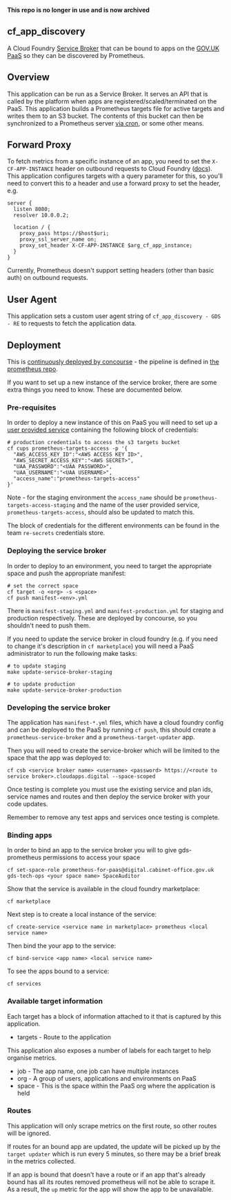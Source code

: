 **This repo is no longer in use and is now archived**

## cf_app_discovery

A Cloud Foundry
[Service Broker](https://docs.cloudfoundry.org/services/overview.html)
that can be bound to apps on the
[GOV.UK PaaS](https://docs.cloud.service.gov.uk) so they can be discovered by
Prometheus.

## Overview

This application can be run as a Service Broker. It serves an API that is called
by the platform when apps are registered/scaled/terminated on the PaaS. This
application builds a Prometheus targets file for active targets and writes them
to an S3 bucket. The contents of this bucket can then be synchronized to a
Prometheus server
[via cron](https://github.com/alphagov/prometheus-aws-configuration/blob/master/terraform/modules/prometheus/cloud.conf#L105-L109),
or some other means.

## Forward Proxy

To fetch metrics from a specific instance of an app, you need to set the
`X-CF-APP-INSTANCE` header on outbound requests to Cloud Foundry
([docs](https://docs.cloudfoundry.org/devguide/deploy-apps/routes-domains.html#routing-requests-to-a-specific-app-instance)).
This application configures targets with a query parameter for this, so you'll
need to convert this to a header and use a forward proxy to set the header, e.g.

```
server {
  listen 8080;
  resolver 10.0.0.2;

  location / {
    proxy_pass https://$host$uri;
    proxy_ssl_server_name on;
    proxy_set_header X-CF-APP-INSTANCE $arg_cf_app_instance;
  }
}
```

Currently, Prometheus doesn't support setting headers (other than basic auth) on
outbound requests.

## User Agent

This application sets a custom user agent string of
`cf_app_discovery - GDS - RE` to requests to fetch the application data.

## Deployment

This is [continuously deployed by
concourse](https://cd.gds-reliability.engineering/teams/autom8/pipelines/prometheus) -
the pipeline is defined in [the prometheus
repo](https://github.com/alphagov/prometheus-aws-configuration-beta/blob/master/pipeline.yml).

If you want to set up a new instance of the service broker, there are
some extra things you need to know. These are documented below.

### Pre-requisites

In order to deploy a new instance of this on PaaS you will need to set up a [user provided service][] containing the following block of credentials:

```shell
# production credentials to access the s3 targets bucket
cf cups prometheus-targets-access -p '{
  "AWS_ACCESS_KEY_ID":"<AWS ACCESS KEY ID>",
  "AWS_SECRET_ACCESS_KEY":"<AWS SECRET>",
  "UAA_PASSWORD":"<UAA PASSWORD>",
  "UAA_USERNAME":"<UAA USERNAME>",
  "access_name":"prometheus-targets-access"
}'
```

Note - for the staging environment the `access_name` should be `prometheus-targets-access-staging` and the name of the user provided service, `prometheus-targets-access`, should also be updated to match this.

The block of credentials for the different environments can be found in the team `re-secrets` credentials store.

### Deploying the service broker

In order to deploy to an environment, you need to target the appropriate space and push the appropriate manifest:

```shell
# set the correct space
cf target -o <org> -s <space>
cf push manifest-<env>.yml
```

There is `manifest-staging.yml` and `manifest-production.yml` for
staging and production respectively.  These are deployed by concourse,
so you shouldn't need to push them.

If you need to update the service broker in cloud foundry (e.g. if you need to change it's description in `cf marketplace`) you will need a PaaS administrator to run the following make tasks:

```shell
# to update staging
make update-service-broker-staging

# to update production
make update-service-broker-production
```

### Developing the service broker

The application has `manifest-*.yml` files, which have a cloud foundry config and can be deployed to the PaaS by running `cf push`, this should create a `prometheus-service-broker` and a `prometheus-target-updater` app. 

Then you will need to create the service-broker which will be limited to the space that the app was deployed to:

`cf csb <service broker name> <username> <password> https://<route to service broker>.cloudapps.digital --space-scoped`

Once testing is complete you must use the existing service and plan ids, service names and routes and then deploy the service broker with your code updates.

Remember to remove any test apps and services once testing is complete.

### Binding apps

In order to bind an app to the service broker you will to give gds-prometheus permissions to access your space

`cf set-space-role prometheus-for-paas@digital.cabinet-office.gov.uk gds-tech-ops <your space name> SpaceAuditor`

Show that the service is available in the cloud foundry marketplace:

`cf marketplace`

Next step is to create a local instance of the service:

`cf create-service <service name in marketplace> prometheus <local service name>`

Then bind the your app to the service:

`cf bind-service <app name> <local service name>`

To see the apps bound to a service:

`cf services`

[user provided service]: https://docs.cloudfoundry.org/devguide/services/user-provided.html#credentials

### Available target information

Each target has a block of information attached to it that is captured by this application.

 - targets - Route to the application

This application also exposes a number of labels for each target to help organise metrics.

 - job   - The app name, one job can have multiple instances
 - org   - A group of users, applications and environments on PaaS
 - space - This is the space within the PaaS org where the application is held

### Routes

This application will only scrape metrics on the first route, so other routes will be ignored.

If routes for an bound app are updated, the update will be picked up by the `target updater` which is run every 5 minutes, so there may be a brief break in the metrics collected.

If an app is bound that doesn't have a route or if an app that's already bound has all its routes removed prometheus will not be able to scrape it.  As a result, the `up` metric for the app will show the app to be unavailable.
